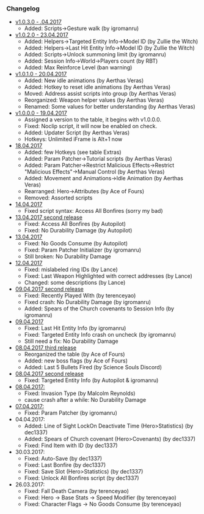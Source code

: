 ### Changelog

* [v1.0.3.0 - .04.2017]()
  * Added: Scripts->Gesture walk (by igromanru)
* [v1.0.2.0 - 23.04.2017](https://bitbucket.org/igromanru/dark-souls-iii-tables/downloads/DS3_Science-Souls_v1.0.2.0.zip)
  * Added: Helpers->Targeted Entity Info->Model ID (by Zullie the Witch)
  * Added: Helpers->Last Hit Entity Info->Model ID (by Zullie the Witch)
  * Added: Scripts->Unlock summoning limit (by igromanru)
  * Added: Session Info->World->Players count (by RBT)
  * Added: Max Reinforce Level (ban warning)
* [v1.0.1.0 - 20.04.2017](https://bitbucket.org/igromanru/dark-souls-iii-tables/downloads/DS3_Science-Souls_v1.0.1.0.zip)
  * Added: New idle animations (by Aerthas Veras)
  * Added: Hotkey to reset idle animations (by Aerthas Veras)
  * Moved: Address assist scripts into group (by Aerthas Veras)
  * Reorganized: Weapon helper values (by Aerthas Veras)
  * Renamed: Some values for better understanding (by Aerthas Veras)
* [v1.0.0.0 - 19.04.2017](https://bitbucket.org/igromanru/dark-souls-iii-tables/downloads/DS3_Science-Souls_v1.0.0.0%20.zip)
  * Assigned a version to the table, it begins with v1.0.0.0.
  * Fixed: Noclip script, it will now be enabled on check.
  * Added: Updater Script (by Aerthas Veras)
  * Hotkeys: Unlimited iFrame is Alt+1 now
* [18.04.2017](https://bitbucket.org/igromanru/dark-souls-iii-tables/downloads/DS3_Science-Souls_18-04-2017.zip)
  * Added: few Hotkeys (see table Extras)
  * Added: Param Patcher->Tutorial scripts (by Aerthas Veras)
  * Added: Param Patcher->Restrict Malicious Effects->Restrict "Malicious Effects"->Manual Control (by Aerthas Veras)
  * Added: Movement and Animations->Idle Animation  (by Aerthas Veras)
  * Rearranged: Hero->Attributes (by Ace of Fours)
  * Removed: Assorted scripts
* [14.04.2017](https://bitbucket.org/igromanru/dark-souls-iii-tables/downloads/DS3_Science-Souls_14-04-2017.zip)
  * Fixed script syntax: Access All Bonfires (sorry my bad)
* [13.04.2017 second release](https://bitbucket.org/igromanru/dark-souls-iii-tables/downloads/DS3_Science-Souls_13-04-2017_2.zip)
  * Fixed: Access All Bonfires (by Autopilot)
  * Fixed: No Durability Damage (by Autopilot)
* [13.04.2017](https://bitbucket.org/igromanru/dark-souls-iii-tables/downloads/DS3_Science-Souls_13-04-2017.zip)
  * Fixed: No Goods Consume (by Autopilot)
  * Fixed: Param Patcher Initializer (by igromanru)
  * Still broken: No Durability Damage
* [12.04.2017](https://bitbucket.org/igromanru/dark-souls-iii-tables/downloads/DS3_Science-Souls_12-04-2017.zip)
  * Fixed: mislabeled ring IDs (by Lance)
  * Fixed: Last Weapon Highlighted with correct addresses (by Lance)
  * Changed: some descriptions (by Lance)
* [09.04.2017 second release](https://bitbucket.org/igromanru/dark-souls-iii-tables/downloads/DS3_Science-Souls_09-04-2017_2.zip)
  * Fixed: Recently Played With (by terenceyao)
  * Fixed crash: No Durability Damage (by igromanru)
  * Added: Spears of the Church covenants to Session Info (by igromanru)  
* [09.04.2017](https://bitbucket.org/igromanru/dark-souls-iii-tables/downloads/DS3_Science-Souls_09-04-2017.zip)
  * Fixed: Last Hit Entity Info (by igromanru)
  * Fixed: Targeted Entity Info crash on uncheck (by igromanru)
  * Still need a fix: No Durability Damage
* [08.04.2017 third release](https://bitbucket.org/igromanru/dark-souls-iii-tables/downloads/DS3_Science-Souls_08-04-2017_3.zip)
  * Reorganized the table (by Ace of Fours)
  * Added: new boss flags (by Ace of Fours)
  * Added: Last 5 Bullets Fired (by Science Souls Discord)    
* [08.04.2017 second release](https://bitbucket.org/igromanru/dark-souls-iii-tables/downloads/DS3_Science-Souls_08.04.2017_2.zip)
  * Fixed: Targeted Entity Info (by Autopilot & igromanru)
* [08.04.2017:](https://bitbucket.org/igromanru/dark-souls-iii-tables/downloads/DS3_Science-Souls_08-04-2017.zip)
  * Fixed: Invasion Type (by Malcolm Reynolds)
  * cause crash after a while: No Durability Damage
* [07.04.2017:](https://bitbucket.org/igromanru/dark-souls-iii-tables/downloads/DS3_Science-Souls_07-04-2017.zip)
  * Fixed: Param Patcher (by igromanru)  
* 04.04.2017:  
  * Added: Line of Sight LockOn Deactivate Time (Hero>Statistics) (by dec1337)
  * Added: Spears of Church covenant (Hero>Covenants) (by dec1337)
  * Fixed: Find Item with ID (by dec1337)
* 30.03.2017:  
  * Fixed: Auto-Save (by dec1337)
  * Fixed: Last Bonfire (by dec1337)
  * Fixed: Save Slot (Hero>Statistics) (by dec1337)
  * Fixed: Unlock All Bonfires script (by dec1337)    
* 26.03.2017:  
  * Fixed: Fall Death Camera (by terenceyao)
  * Fixed: Hero -> Base Stats -> Speed Modifier (by terenceyao)
  * Fixed: Character Flags -> No Goods Consume (by terenceyao)
